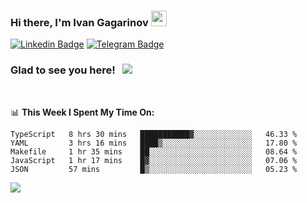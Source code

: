 ### Hi there, I'm Ivan Gagarinov <img src="https://media.giphy.com/media/hvRJCLFzcasrR4ia7z/giphy.gif" width="25px">

[![Linkedin Badge](https://img.shields.io/badge/-LinkedIn-0e76a8?style=flat-square&logo=Linkedin&logoColor=white)](https://linkedin.com/in/ivan-gagarinov-142ba3141/)
[![Telegram Badge](https://img.shields.io/badge/-Telegram-0088cc?style=flat-square&logo=Telegram&logoColor=white)](https://t.me/igagarinov)

### Glad to see you here! &nbsp; ![](https://visitor-badge.glitch.me/badge?page_id=dzencot.dzencot)

</br>

📊 **This Week I Spent My Time On:**
<!--START_SECTION:waka-->
```text
TypeScript   8 hrs 30 mins   ███████████▓░░░░░░░░░░░░░   46.33 % 
YAML         3 hrs 16 mins   ████▒░░░░░░░░░░░░░░░░░░░░   17.80 % 
Makefile     1 hr 35 mins    ██░░░░░░░░░░░░░░░░░░░░░░░   08.64 % 
JavaScript   1 hr 17 mins    █▓░░░░░░░░░░░░░░░░░░░░░░░   07.06 % 
JSON         57 mins         █▒░░░░░░░░░░░░░░░░░░░░░░░   05.23 % 
```
<!--END_SECTION:waka-->

[![](https://github-readme-stats.vercel.app/api?username=dzencot&theme=gruvbox)](https://github.com/dzencot)
